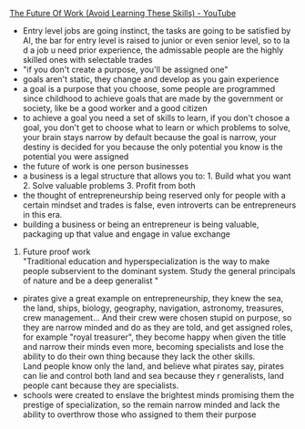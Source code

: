 [The Future Of Work (Avoid Learning These Skills) - YouTube](https://www.youtube.com/watch?v=RS9qrdJLdmU&t=712s)
  
- Entry level jobs are going instinct, the tasks are going to be satisfied by AI, the bar for entry level is raised to junior or even senior level, so to la d a job u need prior experience, the admissable people are the highly skilled ones with selectable trades  
- "if you don't create a purpose, you'll be assigned one"  
- goals aren't static, they change and develop as you gain experience  
- a goal is a purpose that you choose, some people are programmed since childhood to achieve goals that are made by the government or society, like be a good worker and a good citizen  
- to achieve a goal you need a set of skills to learn, if you don't chosoe a goal, you don't get to choose what to learn or which problems to solve, your brain stays narrow by default because the goal is narrow, your destiny is decided for you because the only potential you know is the potential you were assigned  
- the future of work is one person businesses  
- a business is a legal structure that allows you to: 1. Build what you want 2. Solve valuable problems 3. Profit from both  
- the thought of entrepreneurship being reserved only for people with a certain mindset and trades is false, even introverts can be entrepreneurs in this era.  
- building a business or being an entrepreneur is being valuable, packaging up that value and engage in value exchange  
  
1. Future proof work  
"Traditional education and hyperspecialization is the way to make people subservient to the dominant system. Study the general principals of nature and be a deep generalist "  
- pirates give a great example on entrepreneurship, they knew the sea, the land, ships, biology, geography, navigation, astronomy, treasures, crew management... And their crew were chosen stupid on purpose, so they are narrow minded and do as they are told, and get assigned roles, for example "royal treasurer", they become happy when given the title and narrow their minds even more, becoming specialists and lose the ability to do their own thing because they lack the other skills.  
Land people know only the land, and believe what pirates say, pirates can lie and control both land and sea because they r generalists, land people cant because they are specialists.  
- schools were created to enslave the brightest minds promising them the prestige of specialization, so the remain narrow minded and lack the ability to overthrow those who assigned to them their purpose
